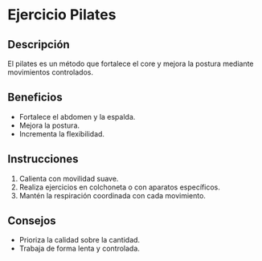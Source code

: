 # Ejercicio Pilates

## Descripción
El pilates es un método que fortalece el core y mejora la postura mediante movimientos controlados.

## Beneficios
- Fortalece el abdomen y la espalda.
- Mejora la postura.
- Incrementa la flexibilidad.

## Instrucciones
1. Calienta con movilidad suave.
2. Realiza ejercicios en colchoneta o con aparatos específicos.
3. Mantén la respiración coordinada con cada movimiento.

## Consejos
- Prioriza la calidad sobre la cantidad.
- Trabaja de forma lenta y controlada.

